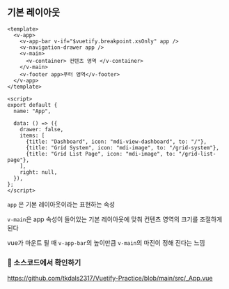 ## 기본 레이아웃 

```Vue
<template>
  <v-app>
    <v-app-bar v-if="$vuetify.breakpoint.xsOnly" app />
    <v-navigation-drawer app />
    <v-main>
      <v-container> 컨텐츠 영역 </v-container>
    </v-main>
    <v-footer app>푸터 영역</v-footer>
  </v-app>
</template>

<script>
export default {
  name: "App",

  data: () => ({
    drawer: false,
    items: [
      {title: "Dashboard", icon: "mdi-view-dashboard", to: "/"},
      {title: "Grid System", icon: "mdi-image", to: "/grid-system"},
      {title: "Grid List Page", icon: "mdi-image", to: "/grid-list-page"},
    ],
    right: null,
  }),
};
</script>

```

`app` 은 기본 레이아웃이라는 표현하는 속성

`v-main`은 app 속성이 들어있는 기본 레이아웃에 맞춰 컨텐츠 영역의 크기를 조절하게 된다

vue가 마운트 될 때 `v-app-bar`의 높이만큼 `v-main`의 마진이 정해 진다는 느낌

### 🧲 소스코드에서 확인하기    

https://github.com/tkdals2317/Vuetify-Practice/blob/main/src/_App.vue